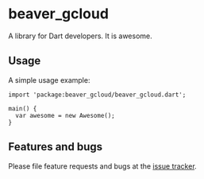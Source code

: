 # beaver_gcloud

A library for Dart developers. It is awesome.

## Usage

A simple usage example:

    import 'package:beaver_gcloud/beaver_gcloud.dart';

    main() {
      var awesome = new Awesome();
    }

## Features and bugs

Please file feature requests and bugs at the [issue tracker][tracker].

[tracker]: http://example.com/issues/replaceme
